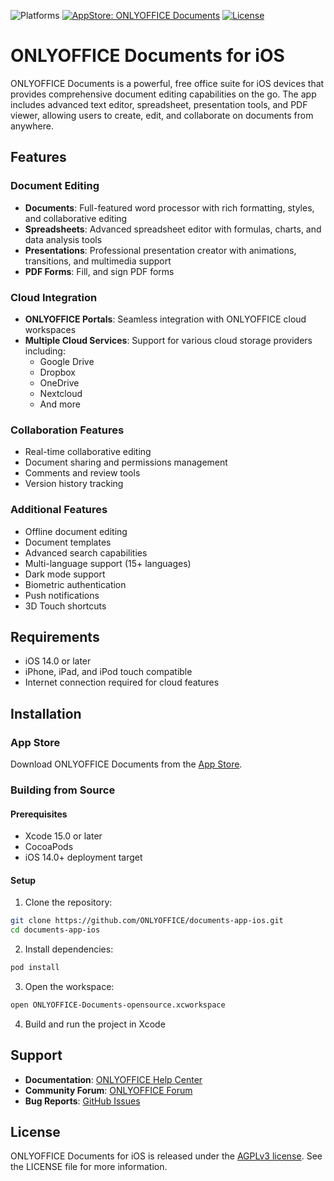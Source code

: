 ![Platforms](https://img.shields.io/badge/platforms-ios-lightgrey.svg)
[![AppStore: ONLYOFFICE Documents](https://img.shields.io/badge/version-9.0-blue.svg?style=flat)](https://itunes.apple.com/app/onlyoffice-documents/id944896972)
[![License](https://img.shields.io/badge/License-AGPL%20v3-blue.svg)](https://www.gnu.org/licenses/agpl-3.0)

# ONLYOFFICE Documents for iOS

ONLYOFFICE Documents is a powerful, free office suite for iOS devices that provides comprehensive document editing capabilities on the go. The app includes advanced text editor, spreadsheet, presentation tools, and PDF viewer, allowing users to create, edit, and collaborate on documents from anywhere.

## Features

### Document Editing
- **Documents**: Full-featured word processor with rich formatting, styles, and collaborative editing
- **Spreadsheets**: Advanced spreadsheet editor with formulas, charts, and data analysis tools  
- **Presentations**: Professional presentation creator with animations, transitions, and multimedia support
- **PDF Forms**: Fill, and sign PDF forms

### Cloud Integration
- **ONLYOFFICE Portals**: Seamless integration with ONLYOFFICE cloud workspaces
- **Multiple Cloud Services**: Support for various cloud storage providers including:
  - Google Drive
  - Dropbox
  - OneDrive
  - Nextcloud
  - And more

### Collaboration Features
- Real-time collaborative editing
- Document sharing and permissions management
- Comments and review tools
- Version history tracking

### Additional Features
- Offline document editing
- Document templates
- Advanced search capabilities
- Multi-language support (15+ languages)
- Dark mode support
- Biometric authentication
- Push notifications
- 3D Touch shortcuts

## Requirements

- iOS 14.0 or later
- iPhone, iPad, and iPod touch compatible
- Internet connection required for cloud features

## Installation

### App Store
Download ONLYOFFICE Documents from the [App Store](https://itunes.apple.com/app/onlyoffice-documents/id944896972).

### Building from Source

#### Prerequisites
- Xcode 15.0 or later
- CocoaPods
- iOS 14.0+ deployment target

#### Setup
1. Clone the repository:
```bash
git clone https://github.com/ONLYOFFICE/documents-app-ios.git
cd documents-app-ios
```

2. Install dependencies:
```bash
pod install
```

3. Open the workspace:
```bash
open ONLYOFFICE-Documents-opensource.xcworkspace
```

4. Build and run the project in Xcode

## Support

- **Documentation**: [ONLYOFFICE Help Center](https://helpcenter.onlyoffice.com/)
- **Community Forum**: [ONLYOFFICE Forum](https://forum.onlyoffice.com/)
- **Bug Reports**: [GitHub Issues](https://github.com/ONLYOFFICE/documents-app-ios/issues)

## License

ONLYOFFICE Documents for iOS is released under the [AGPLv3 license](LICENSE.txt). See the LICENSE file for more information.
